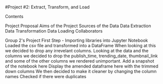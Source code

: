 #Project #2: Extract, Transform, and Load

Contents

Project Proposal
Aims of the Project
Sources of the Data
Data Extraction
Data Transformation
Data Loading
Collaborators



Group 2's Project
First Step - Importing libraries into Jupyter Notebook
Loaded the csv file and transformed into a DataFrame
When looking at this we decided to drop any irrevelant columns. Looking at the data and the columns we decided to drop the publish_time, trending_date, thumbnail_link and some of the other columns we rendered unimportant.
Add a snapshot of the notebook here
Display the amended dataframe here with the trimmed down columns
We then decided to make it cleaner by changing the column names
Checked if there were duplicates






